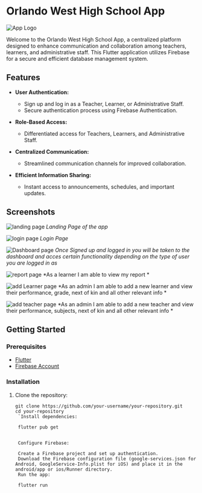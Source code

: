 # Orlando West High School App

![App Logo](https://raw.githubusercontent.com/MxolisiSibaya322/owhsapp/main/assets/images/badge.png)

Welcome to the Orlando West High School App, a centralized platform designed to enhance communication and collaboration among teachers, learners, and administrative staff. This Flutter application utilizes Firebase for a secure and efficient database management system.

## Features

- **User Authentication:**
  - Sign up and log in as a Teacher, Learner, or Administrative Staff.
  - Secure authentication process using Firebase Authentication.

- **Role-Based Access:**
  - Differentiated access for Teachers, Learners, and Administrative Staff.

- **Centralized Communication:**
  - Streamlined communication channels for improved collaboration.

- **Efficient Information Sharing:**
  - Instant access to announcements, schedules, and important updates.

## Screenshots

![landing page](https://raw.githubusercontent.com/MxolisiSibaya322/owhsapp/main/assets/images//stills/landing.jpeg)
*Landing Page of the app*

![login page](https://raw.githubusercontent.com/MxolisiSibaya322/owhsapp/main/assets/images//stills/login.jpeg)
*Login Page*

![Dashboard page](https://raw.githubusercontent.com/MxolisiSibaya322/owhsapp/main/assets/images//stills/dashboard.jpeg)
*Once Signed up and logged in you will be taken to the dashboard and acces certain functionality depending on the type of user you are logged in as*

![report page](https://raw.githubusercontent.com/MxolisiSibaya322/owhsapp/main/assets/images//stills/report.jpeg)
*As a learner I am able to view my report  *

![add Learner page](https://raw.githubusercontent.com/MxolisiSibaya322/owhsapp/main/assets/images//stills/addLearner.jpeg)
*As an admin I am able to add a new learner and view their performance, grade, next of kin and all other relevant info  *

![add teacher page](https://raw.githubusercontent.com/MxolisiSibaya322/owhsapp/main/assets/images//stills/addTeacher.jpeg)
*As an admin I am able to add a new teacher and view their performance, subjects, next of kin and all other relevant info  *



## Getting Started

### Prerequisites

- [Flutter](https://flutter.dev/)
- [Firebase Account](https://firebase.google.com/)

### Installation

1. Clone the repository:

   ```
   git clone https://github.com/your-username/your-repository.git
   cd your-repository
    `Install dependencies:

    flutter pub get


    Configure Firebase:

    Create a Firebase project and set up authentication.
    Download the Firebase configuration file (google-services.json for Android, GoogleService-Info.plist for iOS) and place it in the android/app or ios/Runner directory.
    Run the app:

    flutter run
    ```

